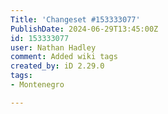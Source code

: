 ```yaml
---
Title: 'Changeset #153333077'
PublishDate: 2024-06-29T13:45:00Z
id: 153333077
user: Nathan Hadley
comment: Added wiki tags
created_by: iD 2.29.0
tags:
- Montenegro

---
```

